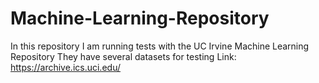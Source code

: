 # Machine-Learning-Repository
In this repository I am running tests with the UC Irvine Machine Learning Repository
They have several datasets for testing
Link: https://archive.ics.uci.edu/
